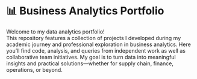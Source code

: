 # 📊 Business Analytics Portfolio

Welcome to my data analytics portfolio!  
This repository features a collection of projects I developed during my academic journey and professional exploration in business analytics. Here you’ll find code, analysis, and queries from independent work as well as collaborative team initiatives. My goal is to turn data into meaningful insights and practical solutions—whether for supply chain, finance, operations, or beyond.
